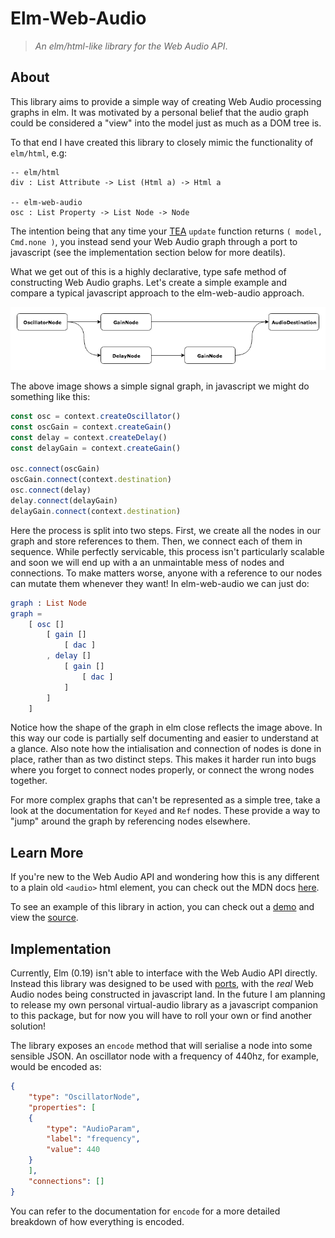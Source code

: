 # Elm-Web-Audio

> *An elm/html-like library for the Web Audio API*.

## About
This library aims to provide a simple way of creating Web Audio processing graphs 
in elm. It was motivated by a personal belief that the audio graph could be 
considered a "view" into the model just as much as a DOM tree is.

To that end I have created this library to closely mimic the functionality of 
`elm/html`, e.g:

```
-- elm/html
div : List Attribute -> List (Html a) -> Html a

-- elm-web-audio
osc : List Property -> List Node -> Node
```

The intention being that any time your [TEA](https://guide.elm-lang.org/architecture/) 
`update` function returns `( model, Cmd.none )`, you instead send your Web Audio 
graph through a port to javascript (see the implementation section below for more 
deatils). 

What we get out of this is a highly declarative, type safe method of constructing 
Web Audio graphs. Let's create a simple example and compare a typical javascript 
approach to the elm-web-audio approach. 

![A simple Web Audio graph](simple-graph.png)

The above image shows a simple signal graph, in javascript we might do something 
like this:

```javascript
const osc = context.createOscillator()
const oscGain = context.createGain()
const delay = context.createDelay()
const delayGain = context.createGain()

osc.connect(oscGain)
oscGain.connect(context.destination)
osc.connect(delay)
delay.connect(delayGain)
delayGain.connect(context.destination)
```

Here the process is split into two steps. First, we create all the nodes in our 
graph and store references to them. Then, we connect each of them in sequence. 
While perfectly servicable, this process isn't particularly scalable and soon we 
will end up with a an unmaintable mess of nodes and connections. To make matters 
worse, anyone with a reference to our nodes can mutate them whenever they want! 
In elm-web-audio we can just do:

```elm
graph : List Node
graph =
    [ osc []
        [ gain []
            [ dac ]
        , delay []
            [ gain [] 
                [ dac ]
            ]
        ]
    ]
```

Notice how the shape of the graph in elm close reflects the image above. In this 
way our code is partially self documenting and easier to understand at a glance. 
Also note how the intialisation and connection of nodes is done in place, rather 
than as two distinct steps. This makes it harder run into bugs where you forget 
to connect nodes properly, or connect the wrong nodes together.

For more complex graphs that can't be represented as a simple tree, take a look 
at the documentation for `Keyed` and `Ref` nodes. These provide a way to "jump" 
around the graph by referencing nodes elsewhere.

## Learn More
If you're new to the Web Audio API and wondering how this is any different to a 
plain old `<audio>` html element, you can check out the MDN docs 
[here](https://developer.mozilla.org/en-US/docs/Web/API/Web_Audio_API).

To see an example of this library in action, you can check out a 
[demo]() and view the [source]().

## Implementation
Currently, Elm (0.19) isn't able to interface with the Web Audio API directly. 
Instead this library was designed to be used with 
[ports](https://guide.elm-lang.org/interop/ports.html), with the *real* Web Audio 
nodes being constructed in javascript land. In the future I am planning to release 
my own personal virtual-audio library as a javascript companion to this package, 
but for now you will have to roll your own or find another solution!

The library exposes an `encode` method that will serialise a node into some sensible
JSON. An oscillator node with a frequency of 440hz, for example, would be encoded 
as:

```json
{
    "type": "OscillatorNode",
    "properties": [
    {
        "type": "AudioParam",
        "label": "frequency",
        "value": 440
    }
    ],
    "connections": []
}
```

You can refer to the documentation for `encode` for a more detailed breakdown of 
how everything is encoded. 